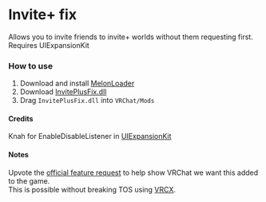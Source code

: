 # Invite+ fix
Allows you to invite friends to invite+ worlds without them requesting first.<br>
Requires UIExpansionKit

### How to use
1. Download and install [MelonLoader](https://melonwiki.xyz/#/README)
2. Download [InvitePlusFix.dll](https://github.com/markviews/Invite-fix/releases)
3. Drag `InvitePlusFix.dll` into `VRChat/Mods`

#### Credits
Knah for EnableDisableListener in [UIExpansionKit](https://github.com/knah/VRCMods)

#### Notes
Upvote the [official feature request](https://feedback.vrchat.com/feature-requests/p/allow-everyone-in-invite-to-send-invites) to help show VRChat we want this added to the game.<br>
This is possible without breaking TOS using [VRCX](https://github.com/pypy-vrc/VRCX/releases/latest).

